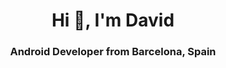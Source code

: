 <h1 align="center">Hi 👋, I'm David</h1>
<h3 align="center">Android Developer from Barcelona, Spain</h3>
